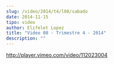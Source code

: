 ```yaml
---
slug: /video/2014/t4/l08/sabado
date: 2014-11-15
tipo: video
author: Elifelet Lopez
title: "Video 08 - Trimestre 4 - 2014"
description: ""
---
```


http://player.vimeo.com/video/112023004
